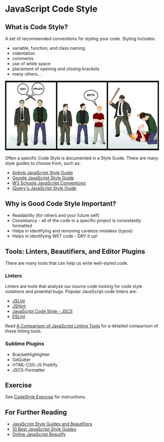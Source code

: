 # JavaScript Code Style

## What is Code Style?

A set of recommended conventions for styling your code. Styling includes:

* variable, function, and class naming
* indentation
* comments
* use of white space
* placement of opening and closing brackets
* many others...

![Tabs vs. Spaces](images/tabs-vs-spaces.png)

Often a specific Code Style is documented in a Style Guide. There are many style guides to choose from, such as:

* [Airbnb JavaScript Style Guide](https://github.com/airbnb/javascript)
* [Google JavaScript Style Guide](https://google.github.io/styleguide/javascriptguide.xml)
* [W3 Schools JavaScript Conventions](http://www.w3schools.com/js/js_conventions.asp)
* [jQuery's JavaScript Style Guide](https://contribute.jquery.org/style-guide/js/)

## Why is Good Code Style Important?

* Readability (for others and your future self)
* Consistancy - all of the code in a specific project is consistantly formatted
* Helps in identifying and removing careless mistakes (typos)
* Helps in identifying WET code - DRY it up!

## Tools: Linters, Beautifiers, and Editor Plugins

There are many tools that can help us write well-styled code.

### Linters

Linters are tools that analyze our source code looking for code style violations and potential bugs. Popular JavaScript code linters are:

* [JSLint](http://www.jslint.com/)
* [JSHint](http://jshint.com/)
* [JavaScript Code Style - JSCS](http://jscs.info/)
* [ESLint](http://eslint.org/)

Read [A Comparison of JavaScript Linting Tools](http://www.sitepoint.com/comparison-javascript-linting-tools/) for a detailed comparison of these linting tools.

### Sublime Plugins

* BracketHighlighter
* GitGutter
* HTML-CSS-JS Prettify
* JSCS-Formatter

## Exercise

See [CodeStyle Exercise](https://github.com/ATL-WDI-Exercises/codestyle-and-linting) for instructions.

## For Further Reading

* [JavaScript Style Guides and Beautifiers](https://addyosmani.com/blog/javascript-style-guides-and-beautifiers/)
* [10 Best JavaScript Style Guides](http://noeticforce.com/best-javascript-style-guide-for-maintainable-code)
* [Online JavaScript Beautify](http://www.cleancss.com/javascript-beautify/)
